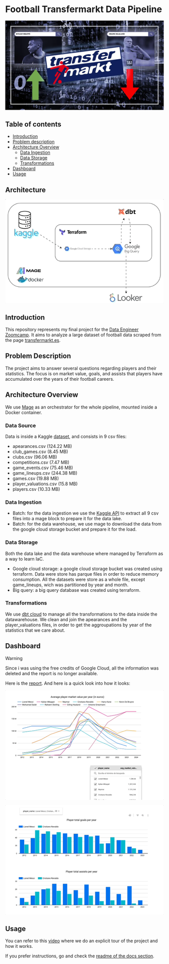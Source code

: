 # Football Transfermarkt Data Pipeline

![](docs/images/transfermarkt-logo.jpeg)

## Table of contents
- [Introduction](#introduction)
- [Problem description](#problem-description)
- [Architecture Overview](#architecture-overview)
    - [Data Ingestion](#data-ingestion)
    - [Data Storage](#data-storage)
    - [Transformations](#transformations)
- [Dashboard](#dashboard)
- [Usage](#usage)





## Architecture

![](docs/images/giphy.gif)

## Introduction

This repository represents my final project for the [Data Engineer Zoomcamp](https://github.com/DataTalksClub/data-engineering-zoomcamp). It aims to analyze a large dataset of football data scraped from the page [transfermarkt.es](https://www.transfermarkt.es/). 

## Problem Description

The project aims to answer several questions regarding players and their statistics. The focus is on market value, goals, and assists that players have accumulated over the years of their football careers.

## Architecture Overview

We use [Mage](https://www.mage.ai/) as an orchestrator for the whole pipeline, mounted inside a Docker container.

### Data Source

Data is inside a Kaggle [dataset](https://www.kaggle.com/datasets/davidcariboo/player-scores), and consists in 9 csv files:

- apearances.csv (124.22 MB)
- club_games.csv (8.45 MB)
- clubs.csv (96.06 MB)
- competitions.csv (7.47 MB)
- game_events.csv (75.46 MB)
- game_lineups.csv (244.38 MB)
- games.csv (19.88 MB)
- player_valuations.csv (15.8 MB) 
- players.csv (10.33 MB)

### Data Ingestion

- Batch: for the data ingestion we use the [Kaggle API](https://github.com/Kaggle/kaggle-api) to extract all 9 csv files into a mage block to prepare it for the data lake.
- Batch: for the data warehouse, we use mage to download the data from the google cloud storage bucket and prepare it for the load.

### Data Storage

Both the data lake and the data warehouse where managed by Terraform as a way to learn IaC.

- Google cloud storage: a google cloud storage bucket was created using terraform. Data were store has parque files in order to reduce memory consumption. All the datasets were store as a whole file, except game_lineups, wich was partitioned by year and month.
- Big query: a big query database was created using terraform.

### Transformations

We use [dbt cloud](https://www.getdbt.com/product/dbt-cloud) to manage all the transformations to the data inside the datawarehouse. We clean and join the apearances and the player_valuations files, in order to get the aggroupations by year of the statistics that we care about.

## Dashboard

> [!WARNING]  
> Since i was using the free credits of Google Cloud, all the information was deleted and the report is no longer available.

Here is the [report](https://lookerstudio.google.com/reporting/affeeeed-5583-4da6-988a-06170c6d15cf). And here is a quick look into how it looks:

![](docs/images/looker1.gif)

![](docs/images/looker2.gif)


## Usage 

You can refer to this [video]() where we do an explicit tour of the project and how it works. 

If you prefer instructions, go and check the [readme of the docs section](docs/README.md). 